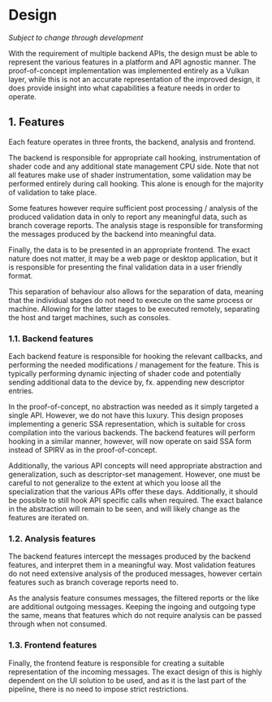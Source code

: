 # Design

_Subject to change through development_

With the requirement of multiple backend APIs, the design must be able to represent the 
various features in a platform and API agnostic manner. The proof-of-concept implementation
was implemented entirely as a Vulkan layer, while this is not an accurate representation
of the improved design, it does provide insight into what capabilities a feature needs in order
to operate.

## 1. Features

Each feature operates in three fronts, the backend, analysis and frontend.

The backend is responsible for appropriate call hooking, instrumentation of shader code and
any additional state management CPU side. Note that not all features make use of shader instrumentation,
some validation may be performed entirely during call hooking. This alone is enough
for the majority of validation to take place.

Some features however require sufficient post processing / analysis of the produced validation data in only to report 
any meaningful data, such as branch coverage reports. The analysis stage is responsible for transforming
the messages produced by the backend into meaningful data.

Finally, the data is to be presented in an appropriate frontend. The exact nature does not matter, it may be a web page or desktop application,
but it is responsible for presenting the final validation data in a user friendly format.

This separation of behaviour also allows for the separation of data, meaning that the individual
stages do not need to execute on the same process or machine. Allowing for the latter stages to be executed remotely, separating the host and target machines, such as consoles.

### 1.1. Backend features

Each backend feature is responsible for hooking the relevant callbacks, and performing the needed
modifications / management for the feature. This is typically performing dynamic injecting of shader code
and potentially sending additional data to the device by, fx. appending new descriptor entries.

In the proof-of-concept, no abstraction was needed as it simply targeted a single API. However, we do not have this
luxury. This design proposes implementing a generic SSA representation, which is suitable for cross compilation
into the various backends. The backend features will perform hooking in a similar manner, however, will now operate on
said SSA form instead of SPIRV as in the proof-of-concept.

Additionally, the various API concepts will need appropriate abstraction and generalization, such as descriptor-set management. However, one must be careful to
not generalize to the extent at which you loose all the specialization that the various APIs offer these days. Additionally, it should
be possible to still hook API specific calls when required. The exact balance in the abstraction will remain to be seen, and will likely change as the features are iterated on.

### 1.2. Analysis features

The backend features intercept the messages produced by the backend features, and interpret them in a meaningful way. Most validation features
do not need extensive analysis of the produced messages, however certain features such as branch coverage reports need to.

As the analysis feature consumes messages, the filtered reports or the like are additional outgoing messages. Keeping the
ingoing and outgoing type the same, means that features which do not require analysis can be passed through when not consumed.

### 1.3. Frontend features

Finally, the frontend feature is responsible for creating a suitable representation of the incoming messages.
The exact design of this is highly dependent on the UI solution to be used, and as it is the last part of the pipeline, there is no need to impose strict restrictions.

